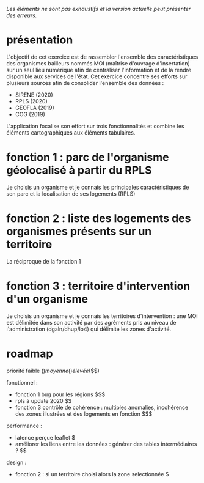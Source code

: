 *Les éléments ne sont pas exhaustifs et la version actuelle peut présenter des erreurs.*

# présentation 

L'objectif de cet exercice est de rassembler l'ensemble des caractéristiques des organismes bailleurs nommés MOI (maîtrise d'ouvrage d'insertation) sur un seul lieu numérique afin de centraliser l'information et de la rendre disponible aux services de l'état. Cet exercice concentre ses efforts sur plusieurs sources afin de consolider l'ensemble des données :
* SIRENE (2020)
* RPLS (2020)
* GEOFLA (2019)
* COG (2019)

L'application focalise son effort sur trois fonctionnalités et combine les éléments cartographiques aux éléments tabulaires. 

# fonction 1 : parc de l'organisme géolocalisé à partir du RPLS 

Je choisis un organisme et je connais les principales caractéristiques de son parc et la localisation de ses logements (RPLS)

# fonction 2 : liste des logements des organismes présents sur un territoire

La réciproque de la fonction 1 

# fonction 3 : territoire d'intervention d'un organisme

Je choisis un organisme et je connais les territoires d'intervention : une MOI est délimitée dans son activité par des agréments pris au niveau de l'administration (dgaln/dhup/lo4) qui délimite les zones d'activité. 

# roadmap 
priorité faible ($) moyenne ($$) élevée ($$$)

fonctionnel : 
* fonction 1 bug pour les régions $$$
* rpls à update 2020 $$
* fonction 3 contrôle de cohérence : multiples anomalies, incohérence des zones illustrées et des logements en fonction $$$

performance : 
* latence perçue leaflet $
* améliorer les liens entre les données : générer des tables intermédiaires ? $$

design :
* fonction 2 : si un territoire choisi alors la zone selectionnée $
